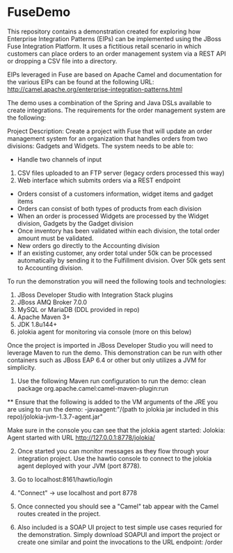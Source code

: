 # FuseDemo

This repository contains a demonstration created for exploring how Enterprise Integration Patterns (EIPs)
can be implemented using the JBoss Fuse Integration Platform.  It uses a fictitious retail scenario in 
which customers can place orders to an order management system via a REST API or dropping a CSV file into
a directory.  

EIPs leveraged in Fuse are based on Apache Camel and documentation for the various EIPs can be found at the
following URL:  http://camel.apache.org/enterprise-integration-patterns.html

The demo uses a combination of the Spring and Java DSLs available to create integrations.  The requirements 
for the order management system are the following:

Project Description:
Create a project with Fuse that will update an order management system for an organization that handles orders
from two divisions: Gadgets and Widgets.  The system needs to be able to:

* Handle two channels of input
1. CSV files uploaded to an FTP server (legacy orders processed this way)
2. Web interface which submits orders via a REST endpoint

* Orders consist of a customers information, widget items and gadget items
* Orders can consist of both types of products from each division
* When an order is processed Widgets are processed by the Widget division, Gadgets by the Gadget division
* Once inventory has been validated within each division, the total order amount must be validated.
* New orders go directly to the Accounting division
* If an existing customer, any order total under 50k can be processed automatically by sending it to the Fulfillment 
division.  Over 50k gets sent to Accounting division.

To run the demonstration you will need the following tools and technologies:
1.  JBoss Developer Studio with Integration Stack plugins
2.  JBoss AMQ Broker 7.0.0
3.  MySQL or MariaDB (DDL provided in repo)
4.  Apache Maven 3+
5.  JDK 1.8u144+
5.  jolokia agent for monitoring via console (more on this below)

Once the project is imported in JBoss Developer Studio you will need to leverage Maven to run the demo.  This 
demonstration can be run with other containers such as JBoss EAP 6.4 or other but only utilizes a JVM for simplicity.

1.  Use the following Maven run configuration to run the demo: clean package org.apache.camel:camel-maven-plugin:run

** Ensure that the following is added to the VM arguments of the JRE you are using to run the demo:
-javaagent:"/(path to jolokia jar included in this repo)/jolokia-jvm-1.3.7-agent.jar"

Make sure in the console you can see that the jolokia agent started:
Jolokia: Agent started with URL http://127.0.0.1:8778/jolokia/

2.  Once started you can monitor messages as they flow through your integration project. Use the hawtio console to connect 
to the jolokia agent deployed with your JVM (port 8778).

1.  Go to localhost:8161/hawtio/login
2.  "Connect" -> use localhost and port 8778
3.  Once connected you should see a "Camel" tab appear with the Camel routes created in the project.

3.  Also included is a SOAP UI project to test simple use cases requried for the demonstration.  Simply download SOAPUI and
import the project or create one similar and point the invocations to the URL endpoint: /order
